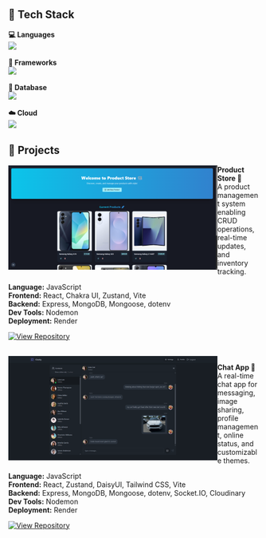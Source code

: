 ## 🧰 Tech Stack

<p align="left">
  <b>💻 Languages</b><br>
  <img src="https://skillicons.dev/icons?i=py,cs,ts,java" />
</p>

<p align="left">
  <b>🔧 Frameworks</b><br>
  <img src="https://skillicons.dev/icons?i=react,dotnet,nestjs,spring" />
</p>

<p align="left">
  <b>🔧 Database</b><br>
  <img src="https://skillicons.dev/icons?i=mongodb,postgres" />
</p>

<p align="left">
  <b>☁️ Cloud</b><br>
  <img src="https://skillicons.dev/icons?i=azure,aws" />
</p>

## 🧰 Projects

<a href="https://github.com/estacioramalho/product-store">
  <img align="left" src="https://github.com/estacioramalho/product-store/raw/main/screenshots/HomePageDark.png" width="420" alt="Product Store Screenshot">
</a>

**Product Store 🛒**  
A product management system enabling CRUD operations, real-time updates, and inventory tracking.
<p>
  <strong>Language:</strong> JavaScript<br/>
  <strong>Frontend:</strong> React, Chakra UI, Zustand, Vite<br/>
  <strong>Backend:</strong> Express, MongoDB, Mongoose, dotenv<br/>
  <strong>Dev Tools:</strong> Nodemon<br/>
  <strong>Deployment:</strong> Render

[![View Repository](https://img.shields.io/badge/GitHub-View_Repository-181717?logo=github)](https://github.com/estacioramalho/product-store)

</p>
<br clear="left"/>

<a href="https://github.com/estacioramalho/chat-app">
  <img align="left" src="https://github.com/estacioramalho/chat-app/raw/main/screenshots/Chat.png" width="420" alt="Chat App Screenshot">
</a>

**Chat App 💬**  
A real-time chat app for messaging, image sharing, profile management, online status, and customizable themes.
<p>
  <strong>Language:</strong> JavaScript<br/>
  <strong>Frontend:</strong> React, Zustand, DaisyUI, Tailwind CSS, Vite<br/>
  <strong>Backend:</strong> Express, MongoDB, Mongoose, dotenv, Socket.IO, Cloudinary <br/>
  <strong>Dev Tools:</strong> Nodemon<br/>
  <strong>Deployment:</strong> Render

[![View Repository](https://img.shields.io/badge/GitHub-View_Repository-181717?logo=github)](https://github.com/estacioramalho/chat-app)

</p>
<br clear="left"/>


